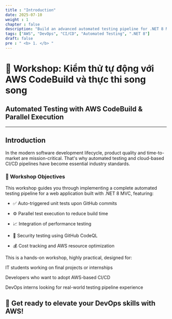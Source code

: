 ```yaml
---
title : "Introduction"
date: 2025-07-10 
weight : 1 
chapter : false
description: "Build an advanced automated testing pipeline for .NET 8 MVC apps using AWS CodeBuild and CodeQL"
tags: ["AWS", "DevOps", "CI/CD", "Automated Testing", ".NET 8"]
draft: false
pre : " <b> 1. </b> "
---
```


# 🧪 Workshop: Kiểm thử tự động với AWS CodeBuild và thực thi song song

## Automated Testing with AWS CodeBuild & Parallel Execution

---

## Introduction

In the modern software development lifecycle, product quality and time-to-market are mission-critical. That's why automated testing and cloud-based CI/CD pipelines have become essential industry standards.

### 🎯 Workshop Objectives

This workshop guides you through implementing a complete automated testing pipeline for a web application built with .NET 8 MVC, featuring:

- ✅ Auto-triggered unit tests upon GitHub commits

- ⚙️ Parallel test execution to reduce build time

- 📈 Integration of performance testing

- 🔐 Security testing using GitHub CodeQL

- 💰 Cost tracking and AWS resource optimization

This is a hands-on workshop, highly practical, designed for:

IT students working on final projects or internships

Developers who want to adopt AWS-based CI/CD

DevOps interns looking for real-world testing pipeline experience

🚀 Get ready to elevate your DevOps skills with AWS!
---
